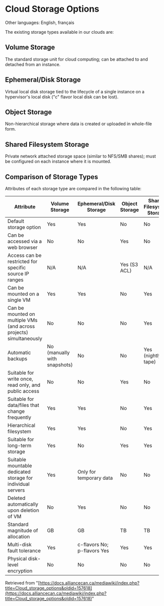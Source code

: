# Cloud Storage Options

Other languages: English, français

The existing storage types available in our clouds are:

## Volume Storage

The standard storage unit for cloud computing; can be attached to and detached from an instance.

## Ephemeral/Disk Storage

Virtual local disk storage tied to the lifecycle of a single instance on a hypervisor's local disk ("c" flavor local disk can be lost).

## Object Storage

Non-hierarchical storage where data is created or uploaded in whole-file form.

## Shared Filesystem Storage

Private network attached storage space (similar to NFS/SMB shares); must be configured on each instance where it is mounted.


## Comparison of Storage Types

Attributes of each storage type are compared in the following table:

| Attribute                                      | Volume Storage | Ephemeral/Disk Storage | Object Storage | Shared Filesystem Storage |
|-------------------------------------------------|-----------------|-------------------------|-----------------|--------------------------|
| Default storage option                         | Yes              | Yes                     | No              | No                       |
| Can be accessed via a web browser              | No              | No                      | Yes             | No                       |
| Access can be restricted for specific source IP ranges | N/A             | N/A                     | Yes (S3 ACL)     | N/A                      |
| Can be mounted on a single VM                   | Yes              | Yes                     | No              | Yes                      |
| Can be mounted on multiple VMs (and across projects) simultaneously | No              | No                      | No              | Yes                      |
| Automatic backups                              | No (manually with snapshots) | No                      | No              | Yes (nightly to tape)     |
| Suitable for write once, read only, and public access | No              | No                      | Yes             | No                       |
| Suitable for data/files that change frequently | Yes              | Yes                     | No              | Yes                      |
| Hierarchical filesystem                        | Yes              | Yes                     | No              | Yes                      |
| Suitable for long-term storage                 | Yes              | No                      | Yes             | Yes                      |
| Suitable mountable dedicated storage for individual servers | Yes              | Only for temporary data | No              | No                       |
| Deleted automatically upon deletion of VM      | No              | Yes                     | No              | No                       |
| Standard magnitude of allocation               | GB              | GB                      | TB              | TB                       |
| Multi-disk fault tolerance                     | Yes              | c-flavors No; p-flavors Yes | Yes             | Yes                      |
| Physical disk-level encryption                 | No              | No                      | No              | No                       |


Retrieved from "[https://docs.alliancecan.ca/mediawiki/index.php?title=Cloud_storage_options&oldid=157618](https://docs.alliancecan.ca/mediawiki/index.php?title=Cloud_storage_options&oldid=157618)"

